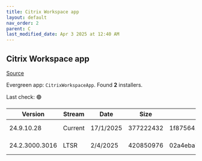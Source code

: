 ```yaml
---
title: Citrix Workspace app
layout: default
nav_order: 2
parent: C
last_modified_date: Apr 3 2025 at 12:40 AM
---
```


## Citrix Workspace app

[Source](https://www.citrix.com/downloads/workspace-app/)

Evergreen app: `CitrixWorkspaceApp`. Found **2** installers.

Last check: 🟢

| Version        | Stream  | Date      | Size      | Hash                                                             | URI                                                                                                                                                                                                                    |
| -------------- | ------- | --------- | --------- | ---------------------------------------------------------------- | ---------------------------------------------------------------------------------------------------------------------------------------------------------------------------------------------------------------------- |
| 24.9.10.28     | Current | 17/1/2025 | 377222432 | 1f87564165842468edc3ad27efa0d65c212a5706a6ca6d960d0dfc1e71fae289 | [https://downloadplugins.citrix.com/ReceiverUpdates/Prod/Receiver/Win/CitrixWorkspaceApp24.9.10.28.exe](https://downloadplugins.citrix.com/ReceiverUpdates/Prod/Receiver/Win/CitrixWorkspaceApp24.9.10.28.exe)         |
| 24.2.3000.3016 | LTSR    | 2/4/2025  | 420850976 | 02a4eba77449177efe11296a020c81fce0379cf2fb1726782904708278c5918d | [https://downloadplugins.citrix.com/ReceiverUpdates/Prod/Receiver/Win/CitrixWorkspaceApp24.2.3000.3016.exe](https://downloadplugins.citrix.com/ReceiverUpdates/Prod/Receiver/Win/CitrixWorkspaceApp24.2.3000.3016.exe) |
